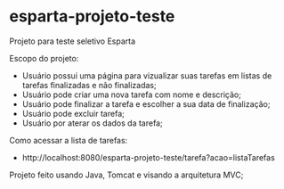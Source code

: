 # esparta-projeto-teste
Projeto para teste seletivo Esparta

Escopo do projeto:
<ul>
  <li>Usuário possui uma página para vizualizar suas tarefas em listas de tarefas finalizadas e não finalizadas;</li>
  <li>Usuário pode criar uma nova tarefa com nome e descrição;</li>
  <li>Usuário pode finalizar a tarefa e escolher a sua data de finalização;</li>
  <li>Usuário pode excluir tarefa;</li>
  <li>Usuário por aterar os dados da tarefa;</li>
</ul>
Como acessar a lista de tarefas:
<ul>
  <li>http://localhost:8080/esparta-projeto-teste/tarefa?acao=listaTarefas</li>
</ul>
  
Projeto feito usando Java, Tomcat e visando a arquitetura MVC;
